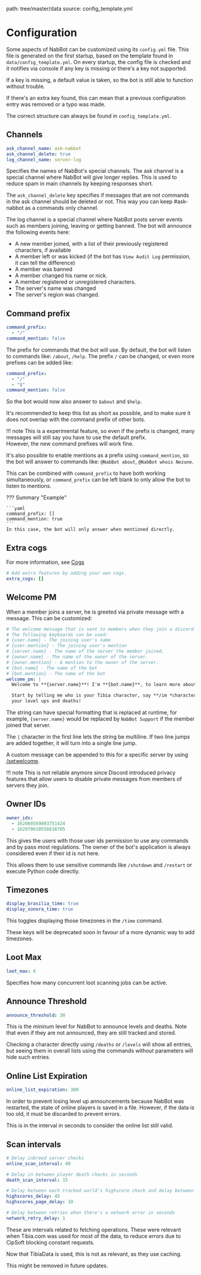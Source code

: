 path: tree/master/data
source: config_template.yml

# Configuration
Some aspects of NabBot can be customized using its `config.yml` file.
This file is generated on the first startup, based on the template found in `data/config_template.yml`.
On every startup, the config file is checked and it notifies via console if any key is missing or there's a key not supported.

If a key is missing, a default value is taken, so the bot is still able to function without trouble.

If there's an extra key found, this can mean that a previous configuration entry was removed or a typo was made.

The correct structure can always be found in `config_template.yml`.

## Channels
```yaml
ask_channel_name: ask-nabbot
ask_channel_delete: true
log_channel_name: server-log
```

Specifies the names of NabBot's special channels. The ask channel is a special channel where NabBot will give longer replies.
This is used to reduce spam in main channels by keeping responses short.

The `ask_channel_delete` key specifies if messages that are not commands in the ask channel should be deleted or not.
This way you can keep #ask-nabbot as a commands only channel.

The log channel is a special channel where NabBot posts server events such as members joining, leaving or getting banned.
The bot will announce the following events here:

- A new member joined, with a list of their previously registered characters, if available
- A member left or was kicked (if the bot has `View Audit Log` permission, it can tell the difference)
- A member was banned
- A member changed his name or nick.
- A member registered or unregistered characters.
- The server's name was changed
- The server's region was changed.

## Command prefix
```yaml
command_prefix:
  - "/"
command_mention: false
```

The prefix for commands that the bot will use. By default, the bot will listen to commands like: `/about`, `/help`.
The prefix `/` can be changed, or even more prefixes can be added like:

```yaml
command_prefix:
  - "/"
  - "$"
command_mention: false
```

So the bot would now also answer to `$about` and `$help`.

It's recommended to keep this list as short as possible, and to make sure it does not overlap with the command prefix of other bots.

!!! note
    This is a experimental feature, so even if the prefix is changed, many messages will still say you have to use the default prefix.  
    However, the new command prefixes will work fine.
    

It's also possible to enable mentions as a prefix using `command_mention`, so the bot will answer to commands like: `@NabBot about`, `@NabBot whois Nezune`.

This can be combined with `command_prefix` to have both working simultaneously, or `command_prefix` can be left blank to only allow the bot to listen to mentions.

??? Summary "Example"

    ```yaml
    command_prefix: []
    command_mention: true
    ``` 
    In this case, the bot will only answer when mentioned directly.
    
## Extra cogs
For more information, see [Cogs](cogs.md)

```yaml
# Add extra features by adding your own cogs.
extra_cogs: []
```

## Welcome PM
When a member joins a server, he is greeted via private message with a message. This can be customized:
```yaml
# The welcome message that is sent to members when they join a discord server with NabBot in it
# The following keyboards can be used:
# {user.name} - The joining user's name
# {user.mention} - The joining user's mention
# {server.name} - The name of the server the member joined.
# {owner.name} - The name of the owner of the server.
# {owner.mention} - A mention to the owner of the server.
# {bot.name} - The name of the bot
# {bot.mention} - The name of the bot
welcome_pm: |
  Welcome to **{server.name}**! I'm **{bot.name}**, to learn more about my commands type `/help`

  Start by telling me who is your Tibia character, say **/im *character_name*** so I can begin tracking
  your level ups and deaths!
```

The string can have special formatting that is replaced at runtime, for example, `{server.name}` would be replaced by `NabBot Support` if the member joined that server.

The `|` character in the first line lets the string be multiline. If two line jumps are added together, it will turn into a single line jump.

A custom message can be appended to this for a specific server by using [/setwelcome](../commands/admin/#setwelcome).


!!! note
    This is not reliable anymore since Discord introduced privacy features that allow users to disable private messages from members of servers they join.
    
## Owner IDs
```yaml
owner_ids:
  - 162060569803751424
  - 162070610556616705
```

This gives the users with those user ids permission to use any commands and by pass most regulations.
The owner of the bot's application is always considered even if their id is not here.

This allows them to use sensitive commands like `/shutdown` and `/restart` or execute Python code directly.

## Timezones
```yaml
display_brasilia_time: true
display_sonora_time: true
```

This toggles displaying those timezones in the `/time` command.

These keys will be deprecated soon in favour of a more dynamic way to add timezones.

## Loot Max
```yaml
loot_max: 6
```

Specifies how many concurrent loot scanning jobs can be active.

## Announce Threshold
```yaml
announce_threshold: 30
```

This is the mininum level for NabBot to announce levels and deaths. Note that even if they are not announced, they are still tracked and stored.

Checking a character directly using `/deaths` or `/levels` will show all entries, but seeing them in overall lists using the commands without parameters will hide such entries.

## Online List Expiration
```yaml
online_list_expiration: 300
```

In order to prevent losing level up announcements because NabBot was restarted, the state of online players is saved in a file.
However, if the data is too old, it must be discarded to prevent errors.

This is in the interval in seconds to consider the online list still valid.

## Scan intervals
```yaml
# Delay inbreed server checks
online_scan_interval: 40

# Delay in between player death checks in seconds
death_scan_interval: 15

# Delay between each tracked world's highscore check and delay between pages scan
highscores_delay: 45
highscores_page_delay: 10

# Delay between retries when there's a network error in seconds
network_retry_delay: 1
```

These are intervals related to fetching operations.
These were relevant when Tibia.com was used for most of the data, to reduce errors due to CipSoft blocking constant requests.

Now that TibiaData is used, this is not as relevant, as they use caching.

This might be removed in future updates.